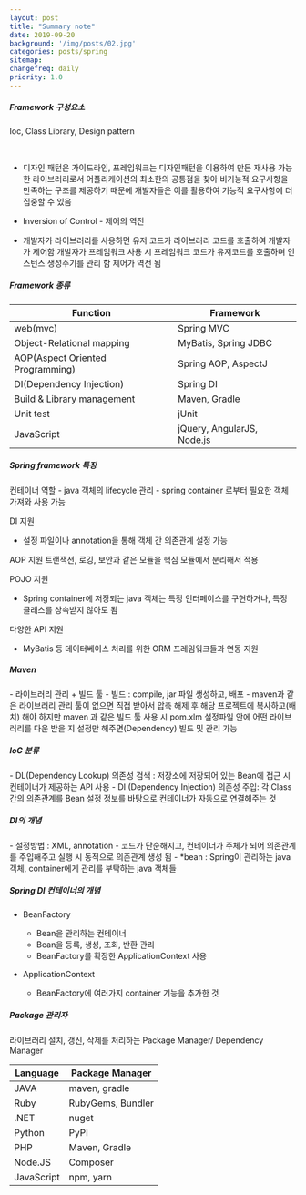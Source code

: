 ```yaml
---
layout: post
title: "Summary note"
date: 2019-09-20
background: '/img/posts/02.jpg'
categories: posts/spring
sitemap:
changefreq: daily
priority: 1.0
---
```

<p></p>

<h5 class="section-heading"> Framework 구성요소</h5>
<p>Ioc, Class Library, Design pattern</p><br>

- 디자인 패턴은 가이드라인, 
    프레임워크는 디자인패턴을 이용하여 만든 재사용 가능한 라이브러리로서 
    어플리케이션의 최소한의 공통점을 찾아 비기능적 요구사항을 만족하는 구조를 제공하기 때문에 
    개발자들은 이를 활용하여 기능적 요구사항에 더 집중할 수 있음

- Inversion of Control - 제어의 역전

- 개발자가 라이브러리를 사용하면
유저 코드가 라이브러리 코드를 호출하여 개발자가 제어함
개발자가 프레임워크 사용 시 프레임워크 코드가 유저코드를 호출하며 인스턴스 생성주기를 관리 함
제어가 역전 됨
  

<h5 class="section-heading"> Framework 종류</h5>  


| Function                           | Framework                  |
|------------------------------------|----------------------------|
| web(mvc)                           | Spring MVC                 |
| Object-Relational mapping          | MyBatis, Spring JDBC       |
| AOP(Aspect Oriented Programming)   | Spring AOP, AspectJ        |
| DI(Dependency Injection)           | Spring DI                  |
| Build & Library management         | Maven, Gradle              |
| Unit test                          | jUnit                      |
| JavaScript                         | jQuery, AngularJS, Node.js |


<h5 class="section-heading"> Spring framework 특징</h5>
컨테이너 역할
- java 객체의 lifecycle 관리
- spring container 로부터 필요한 객체 가져와 사용 가능

DI 지원
- 설정 파일이나 annotation을 통해 객체 간 의존관계 설정 가능

AOP 지원
트랜잭션, 로깅, 보안과 같은 모듈을 핵심 모듈에서 분리해서 적용

POJO 지원
- Spring container에 저장되는 java 객체는 특정 인터페이스를 구현하거나, 특정 클래스를 상속받지 않아도 됨

다양한 API 지원
- MyBatis 등 데이터베이스 처리를 위한 ORM 프레임워크들과 연동 지원

<h5 class="section-heading"> Maven</h5>
- 라이브러리 관리 + 빌드 툴
- 빌드 : compile, jar 파일 생성하고, 배포
- maven과 같은 라이브러리 관리 툴이 없으면 직접 받아서 압축 해제 후 해당 프로젝트에 복사하고(배치) 해야 하지만
maven 과 같은 빌드 툴 사용 시 pom.xlm 설정파일 안에 어떤 라이브러리를 다운 받을 지 설정만 해주면(Dependency) 빌드 및 관리 가능

<h5 class="section-heading">IoC 분류</h5>
- DL(Dependency Lookup) 의존성 검색 : 저장소에 저장되어 있는 Bean에 접근 시 컨테이너가 제공하는 API 사용
- DI (Dependency Injection) 의존성 주입: 각 Class 간의 의존관계를 Bean 설정 정보를 바탕으로 컨테이너가 자동으로 연결해주는 것

<h5 class="section-heading">DI의 개념</h5>
- 설정방법 : XML, annotation
- 코드가 단순해지고, 컨테이너가 주체가 되어 의존관계를 주입해주고 실행 시 동적으로 의존관계 생성 됨
- *bean : Spring이 관리하는 java 객체, container에게 관리를 부탁하는 java 객체들

<h5 class="section-heading">Spring DI 컨테이너의 개념</h5>

* BeanFactory
    - Bean을 관리하는 컨테이너
    - Bean을 등록, 생성, 조회, 반환 관리
    - BeanFactory를 확장한 ApplicationContext 사용

* ApplicationContext
    - BeanFactory에 여러가지 container 기능을 추가한 것


<h5 class="section-heading">Package 관리자</h5>  
라이브러리 설치, 갱신, 삭제를 처리하는 Package Manager/ Dependency Manager


| Language                         | Package Manager                 |
|----------------------------------|---------------------------------|
| JAVA                             | maven, gradle                   |
| Ruby                             | RubyGems, Bundler               |
| .NET                             | nuget                           |
| Python                           | PyPI                            |
| PHP                              | Maven, Gradle                   |
| Node.JS                          | Composer                        |
| JavaScript                       | npm, yarn                       |



